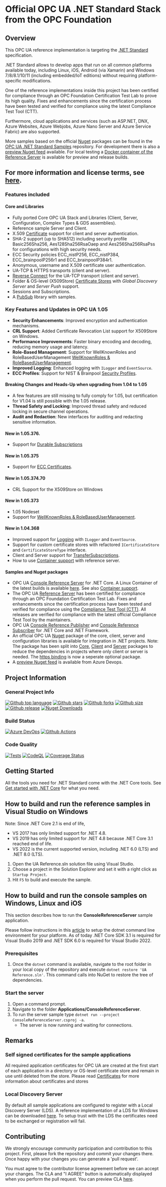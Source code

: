 
# Official OPC UA .NET Standard Stack from the OPC Foundation

## Overview
This OPC UA reference implementation is targeting the [.NET Standard](https://docs.microsoft.com/en-us/dotnet/standard/net-standard) specification.

.NET Standard allows to develop apps that run on all common platforms available today, including Linux, iOS, Android (via Xamarin) and Windows 7/8/8.1/10/11 (including embedded/IoT editions) without requiring platform-specific modifications. 

One of the reference implementations inside this project has been certified for compliance through an OPC Foundation Certification Test Lab to prove its high quality. Fixes and enhancements since the certification process have been tested and verified for compliance using the latest Compliance Test Tool (CTT).

Furthermore, cloud applications and services (such as ASP.NET, DNX, Azure Websites, Azure Webjobs, Azure Nano Server and Azure Service Fabric) are also supported.

More samples based on the official [Nuget](https://www.nuget.org/packages/OPCFoundation.NetStandard.Opc.Ua/) packages can be found in the [OPC UA .NET Standard Samples](https://github.com/OPCFoundation/UA-.NETStandard-Samples) repository. For development there is also a [preview Nuget feed](https://opcfoundation.visualstudio.com/opcua-netstandard/_packaging?_a=feed&feed=opcua-preview%40Local) available. For local testing a [Docker container of the Reference Server](Docs/ContainerReferenceServer.md) is available for preview and release builds.

## For more information and license terms, see [here](http://opcfoundation.github.io/UA-.NETStandard).

### Features included

#### Core and Libraries

* Fully ported Core OPC UA Stack and Libraries (Client, Server, Configuration, Complex Types & GDS assemblies).
* Reference sample Server and Client. 
* X.509 [Certificate](Docs/Certificates.md) support for client and server authentication.
* SHA-2 support (up to SHA512) including security profile Basic256Sha256, Aes128Sha256RsaOaep and  Aes256Sha256RsaPss for configurations with high security needs.
* ECC Security policies ECC_nistP256, ECC_nistP384, ECC_brainpoolP256r1 and ECC_brainpoolP384r1.
* Anonymous, username and X.509 certificate user authentication.
* UA-TCP & HTTPS transports (client and server).
* [Reverse Connect](Docs/ReverseConnect.md) for the UA-TCP transport (client and server).
* Folder & OS-level (X509Store) [Certificate Stores](Docs/Certificates.md) with *Global Discovery Server* and *Server Push* support.
* Sessions and Subscriptions.
* A [PubSub](Docs/PubSub.md) library with samples.

### Key Features and Updates in OPC UA 1.05

- **Security Enhancements**: Improved encryption and authentication mechanisms.
- **CRL Support**: Added Certificate Revocation List support for X509Store on Windows.
- **Performance Improvements**: Faster binary encoding and decoding, reducing memory usage and latency.
- **Role-Based Management**: Support for WellKnownRoles and RoleBasedUserManagement [WellKnownRoles & RoleBasedUserManagement](Docs/RoleBasedUserManagement.md).
- **Improved Logging**: Enhanced logging with `ILogger` and `EventSource`.
- **ECC Profiles**: Support for NIST & Brainpool [Security Profiles](Docs/EccProfiles.md).

#### Breaking Changes and Heads-Up when upgrading from 1.04 to 1.05

- A few features are still missing to fully comply for 1.05, but certification for V1.04 is still possible with the 1.05 release.
- **Thread Safety and Locking**: Improved thread safety and reduced locking in secure channel operations.
- **Audit and Redaction**: New interfaces for auditing and redacting sensitive information.

#### **New in 1.05.376.**
* Support for [Durable Subscriptions](Docs/DurableSubscription.md)

#### **New in 1.05.375**
* Support for [ECC Certificates](Docs/EccProfiles.md).

#### **New in 1.05.374.70**
* CRL Support for the X509Store on Windows

#### **New in 1.05.373**
* 1.05 Nodeset
* Support for [WellKnownRoles & RoleBasedUserManagement](Docs/RoleBasedUserManagement.md).

#### **New in 1.04.368**
* Improved support for [Logging](Docs/Logging.md) with `ILogger` and `EventSource`. 
* Support for custom certificate stores with refactored `ICertificateStore` and `CertificateStoreType` interface.
* Client and Server support for [TransferSubscriptions](Docs/TransferSubscription.md).
* How to use [Container support](Docs/ContainerReferenceServer.md) with reference server.

#### Samples and Nuget packages

* OPC UA [Console Reference Server](Applications/ConsoleReferenceServer) for .NET Core. A Linux Container of the latest builds is available [here](https://github.com/OPCFoundation/UA-.NETStandard/pkgs/container/uanetstandard%2Frefserver). See also [Container support](Docs/ContainerReferenceServer.md).
* The OPC UA [Reference Server](Applications/README.md) has been certified for compliance through an OPC Foundation Certification Test Lab. Fixes and enhancements since the certification process have been tested and verified for compliance using the [Compliance Test Tool (CTT)](https://opcfoundation.org/developer-tools/certification-test-tools/opc-ua-compliance-test-tool-uactt/). 
    All releases are verified for compliance with the latest official Compliance Test Tool by the maintainers.
* OPC UA [Console Reference Publisher](Applications/ConsoleReferencePublisher/README.md) and [Console Reference Subscriber](Applications/ConsoleReferenceSubscriber/README.md) for .NET Core and .NET Framework.
* An official OPC UA [Nuget](https://www.nuget.org/packages/OPCFoundation.NetStandard.Opc.Ua/) package of the core, client, server and configuration libraries is available for integration in .NET projects. Note: The package has been split into [Core](https://www.nuget.org/packages/OPCFoundation.NetStandard.Opc.Ua.Core/), [Client](https://www.nuget.org/packages/OPCFoundation.NetStandard.Opc.Ua.Client/) and [Server](https://www.nuget.org/packages/OPCFoundation.NetStandard.Opc.Ua.Server/) packages to reduce the dependencies in projects where only client or server is needed. The [https binding](https://www.nuget.org/packages/OPCFoundation.NetStandard.Opc.Ua.Bindings.Https/) is now a seperate optional package.
* A [preview Nuget feed](https://opcfoundation.visualstudio.com/opcua-netstandard/_packaging?_a=feed&feed=opcua-preview%40Local) is available from Azure Devops.

## Project Information

### General Project Info
[![Github top language](https://img.shields.io/github/languages/top/OPCFoundation/UA-.NETStandard)](https://github.com/OPCFoundation/UA-.NETStandard)
[![Github stars](https://img.shields.io/github/stars/OPCFoundation/UA-.NETStandard?style=flat)](https://github.com/OPCFoundation/UA-.NETStandard)
[![Github forks](https://img.shields.io/github/forks/OPCFoundation/UA-.NETStandard?style=flat)](https://github.com/OPCFoundation/UA-.NETStandard)
[![Github size](https://img.shields.io/github/repo-size/OPCFoundation/UA-.NETStandard?style=flat)](https://github.com/OPCFoundation/UA-.NETStandard)
[![Github release](https://img.shields.io/github/v/release/OPCFoundation/UA-.NETStandard?style=flat)](https://github.com/OPCFoundation/UA-.NETStandard/releases)
[![Nuget Downloads](https://img.shields.io/nuget/dt/OPCFoundation.NetStandard.Opc.Ua)](https://www.nuget.org/packages/OPCFoundation.NetStandard.Opc.Ua/)

### Build Status
[![Azure DevOps](https://opcfoundation.visualstudio.com/opcua-netstandard/_apis/build/status/OPCFoundation.UA-.NETStandard?branchName=master)](https://opcfoundation.visualstudio.com/opcua-netstandard/_build/latest?definitionId=14&branchName=master)
[![Github Actions](https://github.com/OPCFoundation/UA-.NETStandard/actions/workflows/buildandtest.yml/badge.svg)](https://github.com/OPCFoundation/UA-.NETStandard/actions/workflows/buildandtest.yml)

### Code Quality
[![Tests](https://img.shields.io/azure-devops/tests/opcfoundation/opcua-netstandard/14/master?style=plastic&label=Tests)](https://opcfoundation.visualstudio.com/opcua-netstandard/_test/analytics?definitionId=14&contextType=build)
[![CodeQL](https://github.com/OPCFoundation/UA-.NETStandard/actions/workflows/codeql-analysis.yml/badge.svg)](https://github.com/OPCFoundation/UA-.NETStandard/actions/workflows/codeql-analysis.yml)
[![Coverage Status](https://codecov.io/gh/OPCFoundation/UA-.NETStandard/branch/master/graph/badge.svg?token=vDf5AnilUt)](https://codecov.io/gh/OPCFoundation/UA-.NETStandard)

## Getting Started
All the tools you need for .NET Standard come with the .NET Core tools. See [Get started with .NET Core](https://docs.microsoft.com/en-us/dotnet/articles/core/getting-started) for what you need.

## How to build and run the reference samples in Visual Studio on Windows

Note: Since .NET Core 2.1 is end of life, 
- VS 2017 has only limited support for .NET 4.8. 
- VS 2019 has only limited support for .NET 4.8 because .NET Core 3.1 reached end of life. 
- VS 2022 is the current supported version, including .NET 6.0 (LTS) and .NET 8.0 (LTS). 

1. Open the UA Reference.sln solution file using Visual Studio. 
2. Choose a project in the Solution Explorer and set it with a right click as `Startup Project`.
3. Hit `F5` to build and execute the sample.

## How to build and run the console samples on Windows, Linux and iOS
This section describes how to run the **ConsoleReferenceServer** sample application.

Please follow instructions in this [article](https://aka.ms/dotnetcoregs) to setup the dotnet command line environment for your platform. As of today .NET Core SDK 3.1 is required for Visual Studio 2019 and .NET SDK 6.0 is required for Visual Studio 2022.

### Prerequisites
1. Once the `dotnet` command is available, navigate to the root folder in your local copy of the repository and execute `dotnet restore 'UA Reference.sln'`. This command calls into NuGet to restore the tree of dependencies.

### Start the server 
1. Open a command prompt. 
2. Navigate to the folder **Applications/ConsoleReferenceServer**. 
3. To run the server sample type `dotnet run --project ConsoleReferenceServer.csproj -a`. 
    - The server is now running and waiting for connections. 

## Remarks

### Self signed certificates for the sample applications

All required application certificates for OPC UA are created at the first start of each application in a directory or OS-level certificate store and remain in use until deleted from the store. Please read [Certificates](Docs/Certificates.md) for more information about certificates and stores

### Local Discovery Server

By default all sample applications are configured to register with a Local Discovery Server (LDS). A reference implementation of a LDS for Windows can be downloaded [here](https://opcfoundation.org/developer-tools/developer-kits-unified-architecture/local-discovery-server-lds). To setup trust with the LDS the certificates need to be exchanged or registration will fail.

## Contributing

We strongly encourage community participation and contribution to this project. First, please fork the repository and commit your changes there. Once happy with your changes you can generate a 'pull request'.

You must agree to the contributor license agreement before we can accept your changes. The CLA and "I AGREE" button is automatically displayed when you perform the pull request. You can preview CLA [here](https://opcfoundation.org/license/cla/ContributorLicenseAgreementv1.0.pdf).
